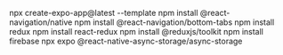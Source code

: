 npx create-expo-app@latest --template
npm install @react-navigation/native
npm install @react-navigation/bottom-tabs
npm install redux
npm install react-redux
npm install @reduxjs/toolkit
npm install firebase
npx expo @react-native-async-storage/async-storage
